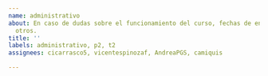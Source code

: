 ```yaml
---
name: administrativo
about: En caso de dudas sobre el funcionamiento del curso, fechas de entrega, entre
  otros.
title: ''
labels: administrativo, p2, t2
assignees: cicarrasco5, vicentespinozaf, AndreaPGS, camiquis

---
```



